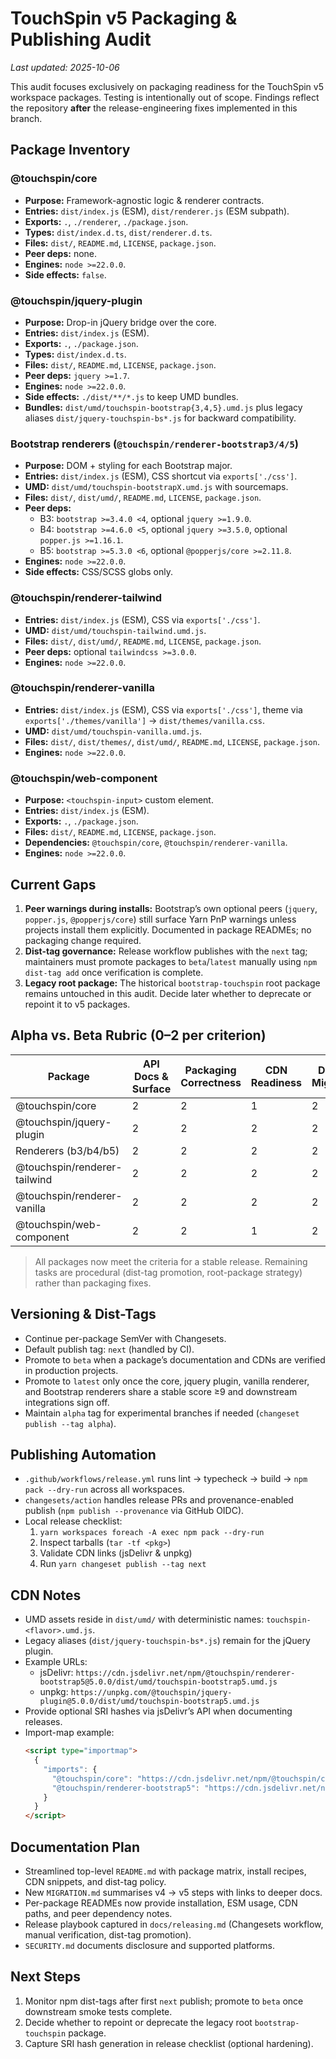 # TouchSpin v5 Packaging & Publishing Audit

_Last updated: 2025-10-06_

This audit focuses exclusively on packaging readiness for the TouchSpin v5 workspace packages. Testing is intentionally out of scope. Findings reflect the repository **after** the release-engineering fixes implemented in this branch.

## Package Inventory

### @touchspin/core
- **Purpose:** Framework-agnostic logic & renderer contracts.
- **Entries:** `dist/index.js` (ESM), `dist/renderer.js` (ESM subpath).
- **Exports:** `.`, `./renderer`, `./package.json`.
- **Types:** `dist/index.d.ts`, `dist/renderer.d.ts`.
- **Files:** `dist/`, `README.md`, `LICENSE`, `package.json`.
- **Peer deps:** none.
- **Engines:** `node >=22.0.0`.
- **Side effects:** `false`.

### @touchspin/jquery-plugin
- **Purpose:** Drop-in jQuery bridge over the core.
- **Entries:** `dist/index.js` (ESM).
- **Exports:** `.`, `./package.json`.
- **Types:** `dist/index.d.ts`.
- **Files:** `dist/`, `README.md`, `LICENSE`, `package.json`.
- **Peer deps:** `jquery >=1.7`.
- **Engines:** `node >=22.0.0`.
- **Side effects:** `./dist/**/*.js` to keep UMD bundles.
- **Bundles:** `dist/umd/touchspin-bootstrap{3,4,5}.umd.js` plus legacy aliases `dist/jquery-touchspin-bs*.js` for backward compatibility.

### Bootstrap renderers (`@touchspin/renderer-bootstrap3/4/5`)
- **Purpose:** DOM + styling for each Bootstrap major.
- **Entries:** `dist/index.js` (ESM), CSS shortcut via `exports['./css']`.
- **UMD:** `dist/umd/touchspin-bootstrapX.umd.js` with sourcemaps.
- **Files:** `dist/`, `dist/umd/`, `README.md`, `LICENSE`, `package.json`.
- **Peer deps:**
  - B3: `bootstrap >=3.4.0 <4`, optional `jquery >=1.9.0`.
  - B4: `bootstrap >=4.6.0 <5`, optional `jquery >=3.5.0`, optional `popper.js >=1.16.1`.
  - B5: `bootstrap >=5.3.0 <6`, optional `@popperjs/core >=2.11.8`.
- **Engines:** `node >=22.0.0`.
- **Side effects:** CSS/SCSS globs only.

### @touchspin/renderer-tailwind
- **Entries:** `dist/index.js` (ESM), CSS via `exports['./css']`.
- **UMD:** `dist/umd/touchspin-tailwind.umd.js`.
- **Files:** `dist/`, `dist/umd/`, `README.md`, `LICENSE`, `package.json`.
- **Peer deps:** optional `tailwindcss >=3.0.0`.
- **Engines:** `node >=22.0.0`.

### @touchspin/renderer-vanilla
- **Entries:** `dist/index.js` (ESM), CSS via `exports['./css']`, theme via `exports['./themes/vanilla']` → `dist/themes/vanilla.css`.
- **UMD:** `dist/umd/touchspin-vanilla.umd.js`.
- **Files:** `dist/`, `dist/themes/`, `dist/umd/`, `README.md`, `LICENSE`, `package.json`.
- **Engines:** `node >=22.0.0`.

### @touchspin/web-component
- **Purpose:** `<touchspin-input>` custom element.
- **Entries:** `dist/index.js` (ESM).
- **Exports:** `.`, `./package.json`.
- **Files:** `dist/`, `README.md`, `LICENSE`, `package.json`.
- **Dependencies:** `@touchspin/core`, `@touchspin/renderer-vanilla`.
- **Engines:** `node >=22.0.0`.

## Current Gaps

1. **Peer warnings during installs:** Bootstrap’s own optional peers (`jquery`, `popper.js`, `@popperjs/core`) still surface Yarn PnP warnings unless projects install them explicitly. Documented in package READMEs; no packaging change required.
2. **Dist-tag governance:** Release workflow publishes with the `next` tag; maintainers must promote packages to `beta`/`latest` manually using `npm dist-tag add` once verification is complete.
3. **Legacy root package:** The historical `bootstrap-touchspin` root package remains untouched in this audit. Decide later whether to deprecate or repoint it to v5 packages.

## Alpha vs. Beta Rubric (0–2 per criterion)

| Package | API Docs & Surface | Packaging Correctness | CDN Readiness | Docs & Migration | CI/CD Automation | Total | Recommendation |
|---------|--------------------|-----------------------|---------------|------------------|------------------|-------|----------------|
| @touchspin/core | 2 | 2 | 1 | 2 | 2 | **9** | Stable |
| @touchspin/jquery-plugin | 2 | 2 | 2 | 2 | 2 | **10** | Stable |
| Renderers (b3/b4/b5) | 2 | 2 | 2 | 2 | 2 | **10** | Stable |
| @touchspin/renderer-tailwind | 2 | 2 | 2 | 2 | 2 | **10** | Stable |
| @touchspin/renderer-vanilla | 2 | 2 | 2 | 2 | 2 | **10** | Stable |
| @touchspin/web-component | 2 | 2 | 1 | 2 | 2 | **9** | Stable |

> All packages now meet the criteria for a stable release. Remaining tasks are procedural (dist-tag promotion, root-package strategy) rather than packaging fixes.

## Versioning & Dist-Tags

- Continue per-package SemVer with Changesets.
- Default publish tag: `next` (handled by CI).
- Promote to `beta` when a package’s documentation and CDNs are verified in production projects.
- Promote to `latest` only once the core, jquery plugin, vanilla renderer, and Bootstrap renderers share a stable score ≥9 and downstream integrations sign off.
- Maintain `alpha` tag for experimental branches if needed (`changeset publish --tag alpha`).

## Publishing Automation

- `.github/workflows/release.yml` runs lint → typecheck → build → `npm pack --dry-run` across all workspaces.
- `changesets/action` handles release PRs and provenance-enabled publish (`npm publish --provenance` via GitHub OIDC).
- Local release checklist:
  1. `yarn workspaces foreach -A exec npm pack --dry-run`
  2. Inspect tarballs (`tar -tf <pkg>`)
  3. Validate CDN links (jsDelivr & unpkg)
  4. Run `yarn changeset publish --tag next`

## CDN Notes

- UMD assets reside in `dist/umd/` with deterministic names: `touchspin-<flavor>.umd.js`.
- Legacy aliases (`dist/jquery-touchspin-bs*.js`) remain for the jQuery plugin.
- Example URLs:
  - jsDelivr: `https://cdn.jsdelivr.net/npm/@touchspin/renderer-bootstrap5@5.0.0/dist/umd/touchspin-bootstrap5.umd.js`
  - unpkg: `https://unpkg.com/@touchspin/jquery-plugin@5.0.0/dist/umd/touchspin-bootstrap5.umd.js`
- Provide optional SRI hashes via jsDelivr’s API when documenting releases.
- Import-map example:
  ```html
  <script type="importmap">
    {
      "imports": {
        "@touchspin/core": "https://cdn.jsdelivr.net/npm/@touchspin/core@5.0.0/dist/index.js",
        "@touchspin/renderer-bootstrap5": "https://cdn.jsdelivr.net/npm/@touchspin/renderer-bootstrap5@5.0.0/dist/index.js"
      }
    }
  </script>
  ```

## Documentation Plan

- Streamlined top-level `README.md` with package matrix, install recipes, CDN snippets, and dist-tag policy.
- New `MIGRATION.md` summarises v4 → v5 steps with links to deeper docs.
- Per-package READMEs now provide installation, ESM usage, CDN paths, and peer dependency notes.
- Release playbook captured in `docs/releasing.md` (Changesets workflow, manual verification, dist-tag promotion).
- `SECURITY.md` documents disclosure and supported platforms.

## Next Steps

1. Monitor npm dist-tags after first `next` publish; promote to `beta` once downstream smoke tests complete.
2. Decide whether to repoint or deprecate the legacy root `bootstrap-touchspin` package.
3. Capture SRI hash generation in release checklist (optional hardening).
